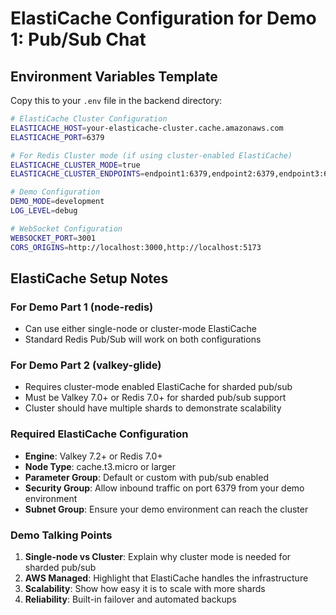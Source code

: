 # ElastiCache Configuration for Demo 1: Pub/Sub Chat

## Environment Variables Template

Copy this to your `.env` file in the backend directory:

```bash
# ElastiCache Cluster Configuration
ELASTICACHE_HOST=your-elasticache-cluster.cache.amazonaws.com
ELASTICACHE_PORT=6379

# For Redis Cluster mode (if using cluster-enabled ElastiCache)
ELASTICACHE_CLUSTER_MODE=true
ELASTICACHE_CLUSTER_ENDPOINTS=endpoint1:6379,endpoint2:6379,endpoint3:6379

# Demo Configuration
DEMO_MODE=development
LOG_LEVEL=debug

# WebSocket Configuration
WEBSOCKET_PORT=3001
CORS_ORIGINS=http://localhost:3000,http://localhost:5173
```

## ElastiCache Setup Notes

### For Demo Part 1 (node-redis)

- Can use either single-node or cluster-mode ElastiCache
- Standard Redis Pub/Sub will work on both configurations

### For Demo Part 2 (valkey-glide)

- Requires cluster-mode enabled ElastiCache for sharded pub/sub
- Must be Valkey 7.0+ or Redis 7.0+ for sharded pub/sub support
- Cluster should have multiple shards to demonstrate scalability

### Required ElastiCache Configuration

- **Engine**: Valkey 7.2+ or Redis 7.0+
- **Node Type**: cache.t3.micro or larger
- **Parameter Group**: Default or custom with pub/sub enabled
- **Security Group**: Allow inbound traffic on port 6379 from your demo environment
- **Subnet Group**: Ensure your demo environment can reach the cluster

### Demo Talking Points

1. **Single-node vs Cluster**: Explain why cluster mode is needed for sharded pub/sub
2. **AWS Managed**: Highlight that ElastiCache handles the infrastructure
3. **Scalability**: Show how easy it is to scale with more shards
4. **Reliability**: Built-in failover and automated backups
